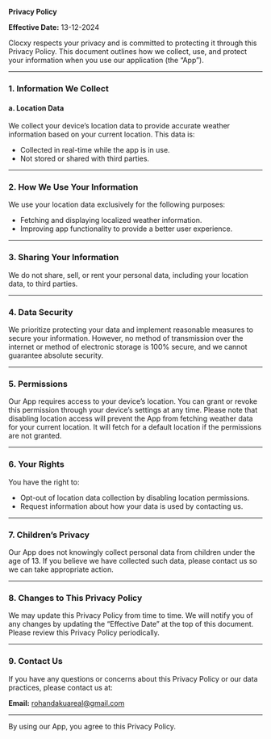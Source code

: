 
**Privacy Policy**

**Effective Date:** 13-12-2024

Clocxy respects your privacy and is committed to protecting it through this Privacy Policy. This document outlines how we collect, use, and protect your information when you use our application (the “App”).

---

### 1. Information We Collect

#### a. **Location Data**
We collect your device’s location data to provide accurate weather information based on your current location. This data is:
- Collected in real-time while the app is in use.
- Not stored or shared with third parties.

---

### 2. How We Use Your Information
We use your location data exclusively for the following purposes:
- Fetching and displaying localized weather information.
- Improving app functionality to provide a better user experience.

---

### 3. Sharing Your Information
We do not share, sell, or rent your personal data, including your location data, to third parties.

---

### 4. Data Security
We prioritize protecting your data and implement reasonable measures to secure your information. However, no method of transmission over the internet or method of electronic storage is 100% secure, and we cannot guarantee absolute security.

---

### 5. Permissions
Our App requires access to your device’s location. You can grant or revoke this permission through your device’s settings at any time. Please note that disabling location access will prevent the App from fetching weather data for your current location. It will fetch for a default location if the permissions are not granted.

---

### 6. Your Rights
You have the right to:
- Opt-out of location data collection by disabling location permissions.
- Request information about how your data is used by contacting us.

---

### 7. Children’s Privacy
Our App does not knowingly collect personal data from children under the age of 13. If you believe we have collected such data, please contact us so we can take appropriate action.

---

### 8. Changes to This Privacy Policy
We may update this Privacy Policy from time to time. We will notify you of any changes by updating the “Effective Date” at the top of this document. Please review this Privacy Policy periodically.

---

### 9. Contact Us
If you have any questions or concerns about this Privacy Policy or our data practices, please contact us at:

**Email:** rohandakuareal@gmail.com 

---

By using our App, you agree to this Privacy Policy.
